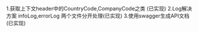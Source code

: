 1.获取上下文header中的CountryCode,CompanyCode之类 (已实现)
2.Log解决方案 infoLog,errorLog 两个文件分开处理(已实现)
3.使用swagger生成API文档(已实现)